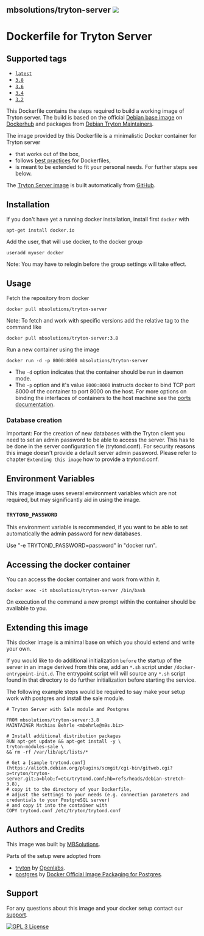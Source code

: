 ## mbsolutions/tryton-server [![](https://img.shields.io/badge/container-ready-green.svg?style=flat)](https://registry.hub.docker.com/u/mbsolutions/tryton-server/)

# Dockerfile for Tryton Server

## Supported tags

- [`latest`](https://github.com/mbehrle/docker-tryton-server/blob/master/Dockerfile)
- [`3.8`](https://github.com/mbehrle/docker-tryton-server/blob/3.8/Dockerfile)
- [`3.6`](https://github.com/mbehrle/docker-tryton-server/blob/3.6/Dockerfile)
- [`3.4`](https://github.com/mbehrle/docker-tryton-server/blob/3.4/Dockerfile)
- [`3.2`](https://github.com/mbehrle/docker-tryton-server/blob/3.2/Dockerfile)

This Dockerfile contains the steps required to build a working image of
Tryton server. The build is based on the official
[Debian base image](https://registry.hub.docker.com/_/debian/) on 
[Dockerhub](https://docs.docker.com/docker-hub/repos/#repositories) and 
packages from [Debian Tryton Maintainers](http://tryton.alioth.debian.org/).

The image provided by this Dockerfile is a minimalistic Docker container
for Tryton server

* that works out of the box,
* follows [best practices](https://docs.docker.com/articles/dockerfile_best-practices/) for Dockerfiles,
* is meant to be extended to fit your personal needs. For further steps see below.

The [Tryton Server image](https://registry.hub.docker.com/u/mbsolutions/tryton-server/) is built automatically from [GitHub](https://github.com/mbehrle/docker-tryton-server).

## Installation

If you don't have yet a running docker installation, install first `docker` with

    apt-get install docker.io

Add the user, that will use docker, to the docker group

    useradd myuser docker

Note: You may have to relogin before the group settings will take effect.


## Usage

Fetch the repository from docker

    docker pull mbsolutions/tryton-server

Note: To fetch and work with specific versions add the relative tag to the command like

    docker pull mbsolutions/tryton-server:3.8

Run a new container using the image

    docker run -d -p 8000:8000 mbsolutions/tryton-server

* The `-d` option indicates that the container should be run in daemon
  mode.
* The `-p` option and it's value `8000:8000` instructs docker to bind TCP port 8000
  of the container to port 8000 on the host. For more options on binding the interfaces
  of containers to the host machine see the
  [ports documentation](http://docs.docker.io/use/port_redirection/#port-redirection).

### Database creation

Important: For the creation of new databases with the Tryton client you need to set
an admin password to be able to access the server. This has to be done in the server
configuration file (trytond.conf). For security reasons this image doesn't provide
a default server admin password. Please refer to chapter `Extending this image` how
to provide a trytond.conf.

## Environment Variables

This image image uses several environment variables which are not required,
but may significantly aid in using the image.

### `TRYTOND_PASSWORD`

This environment variable is recommended, if you want to be able to set automatically
the admin password for new databases.

Use "-e TRYTOND_PASSWORD=password" in "docker run".

## Accessing the docker container

You can access the docker container and work from within it.

    docker exec -it mbsolutions/tryton-server /bin/bash

On execution of the command a new prompt within the container should be
available to you.

## Extending this image

This docker image is a minimal base on which you should extend and write
your own.

If you would like to do additional initialization `before` the startup of the server
in an image derived from this one, add an `*.sh` script under `/docker-entrypoint-init.d`.
The entrypoint script will will source any `*.sh` script found in that directory
to do further initialization before starting the service.

The following example steps would be required to say
make your setup work with postgres and install the sale module.


    # Tryton Server with Sale module and Postgres

    FROM mbsolutions/tryton-server:3.8
    MAINTAINER Mathias Behrle <mbehrle@m9s.biz>

    # Install additional distribution packages
    RUN apt-get update && apt-get install -y \
    tryton-modules-sale \
    && rm -rf /var/lib/apt/lists/*
        
    # Get a [sample trytond.conf](https://alioth.debian.org/plugins/scmgit/cgi-bin/gitweb.cgi?p=tryton/tryton-server.git;a=blob;f=etc/trytond.conf;hb=refs/heads/debian-stretch-3.8),
    # copy it to the directory of your Dockerfile,
    # adjust the settings to your needs (e.g. connection parameters and credentials to your PostgreSQL server)
    # and copy it into the container with
    COPY trytond.conf /etc/tryton/trytond.conf

## Authors and Credits

This image was built by [MBSolutions](http://www.m9s.biz).

Parts of the setup were adopted from

* [tryton](https://github.com/openlabs/tryton) by [Openlabs](http://www.openlabs.co.in).
* [postgres](https://github.com/docker-library/postgres/) by [Docker Official Image Packaging for Postgres](https://github.com/docker-library/postgres/).

## Support

For any questions about this image and your docker setup contact our [support](mailto:info@m9s.biz).

[![GPL 3 License](https://img.shields.io/badge/license-GPL3-blue.svg?style=flat)](LICENSE)
